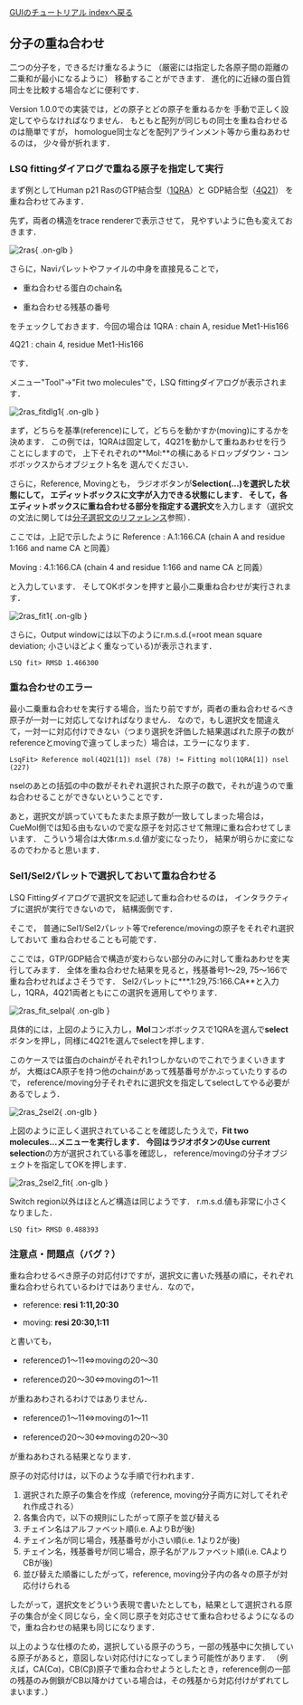 [GUIのチュートリアル indexへ戻る](../../../Documents/GUIのチュートリアル/)



## 分子の重ね合わせ
二つの分子を，できるだけ重なるように
（厳密には指定した各原子間の距離の二乗和が最小になるように）
移動することができます．
進化的に近縁の蛋白質同士を比較する場合などに便利です．

Version 1.0.0での実装では，どの原子とどの原子を重ねるかを
手動で正しく設定してやらなければなりません．
もともと配列が同じもの同士を重ね合わせるのは簡単ですが，
homologue同士などを配列アラインメント等から重ねあわせるのは，
少々骨が折れます．

### LSQ fittingダイアログで重ねる原子を指定して実行

まず例としてHuman p21 RasのGTP結合型（[1QRA](http://pdb.protein.osaka-u.ac.jp/pdb/cgi/explore.cgi?job=summary&pdbId=1QRA)）と
GDP結合型（[4Q21](http://pdb.protein.osaka-u.ac.jp/pdb/cgi/explore.cgi?job=summary&pdbId=4Q21)）
を重ね合わせてみます．

先ず，両者の構造をtrace rendererで表示させて，
見やすいように色も変えておきます．

![2ras](../../../assets/images/Documents/GUIのチュートリアル/StepA5/2ras.png){ .on-glb }

さらに，Naviパレットやファイルの中身を直接見ることで，

-  重ね合わせる蛋白のchain名

-  重ね合わせる残基の番号

をチェックしておきます．今回の場合は
1QRA
:   chain A, residue Met1-His166

4Q21
:   chain 4, residue Met1-His166


です．

メニュー"Tool"→"Fit two molecules"で，LSQ fittingダイアログが表示されます．

![2ras_fitdlg1](../../../assets/images/Documents/GUIのチュートリアル/StepA5/2ras_fitdlg1.png){ .on-glb }

まず，どちらを基準(reference)にして，どちらを動かすか(moving)にするかを決めます．
この例では，1QRAは固定して，4Q21を動かして重ねあわせを行うことにしますので，
上下それぞれの**Mol:**の横にあるドロップダウン・コンボボックスからオブジェクト名を
選んでください．

さらに，Reference, Movingとも，
ラジオボタンが**Selection(...)**を選択した状態にして，
エディットボックスに文字が入力できる状態にします．
そして，各エディットボックスに重ね合わせる部分を指定する**選択文**を入力します（選択文の文法に関しては[分子選択文のリファレンス](../../../Documents/MolSelSyntax)参照）．

ここでは，上記で示したように
Reference
:   A.1:166.CA (chain A and residue 1:166 and name CA と同義）

Moving
:   4.1:166.CA (chain 4 and residue 1:166 and name CA と同義）


と入力しています．
そしてOKボタンを押すと最小二乗重ね合わせが実行されます．


![2ras_fit1](../../../assets/images/Documents/GUIのチュートリアル/StepA5/2ras_fit1.png){ .on-glb }


さらに，Output windowには以下のようにr.m.s.d.(=root mean square deviation; 小さいほどよく重なっている)が表示されます．
```
LSQ fit> RMSD 1.466300
```

### 重ね合わせのエラー
最小二乗重ね合わせを実行する場合，当たり前ですが，両者の重ね合わせるべき原子が一対一に対応してなければなりません．
なので，もし選択文を間違えて，一対一に対応付けできない（つまり選択を評価した結果選ばれた原子の数がreferenceとmovingで違ってしまった）場合は，エラーになります．
```
LsqFit> Reference mol(4Q21[1]) nsel (78) != Fitting mol(1QRA[1]) nsel (227)
```
nselのあとの括弧の中の数がそれぞれ選択された原子の数で，それが違うので重ね合わせることができないということです．

あと，選択文が誤っていてもたまたま原子数が一致してしまった場合は，CueMol側では知る由もないので変な原子を対応させて無理に重ね合わせてしまいます．
こういう場合は大体r.m.s.d.値が変になったり，
結果が明らかに変になるのでわかると思います．

### Sel1/Sel2パレットで選択しておいて重ね合わせる
LSQ Fittingダイアログで選択文を記述して重ね合わせるのは，
インタラクティブに選択が実行できないので，
結構面倒です．

そこで，
普通にSel1/Sel2パレット等でreference/movingの原子をそれぞれ選択しておいて
重ね合わせることも可能です．

ここでは，GTP/GDP結合で構造が変わらない部分のみに対して重ねあわせを実行してみます．
全体を重ね合わせた結果を見ると，残基番号1〜29, 75〜166で重ね合わせればよさそうです．
Sel2パレットに***.1:29,75:166.CA**と入力し，1QRA，4Q21両者ともにこの選択を適用してやります．

![2ras_fit_selpal](../../../assets/images/Documents/GUIのチュートリアル/StepA5/2ras_fit_selpal.png){ .on-glb }

具体的には，上図のように入力し，**Mol**コンボボックスで1QRAを選んで**select**ボタンを押し，同様に4Q21を選んでselectを押します．

このケースでは蛋白のchainがそれぞれ1つしかないのでこれでうまくいきますが，
大概はCA原子を持つ他のchainがあって残基番号がかぶっていたりするので，
reference/moving分子それぞれに選択文を指定してselectしてやる必要があるでしょう．

![2ras_2sel2](../../../assets/images/Documents/GUIのチュートリアル/StepA5/2ras_2sel2.png){ .on-glb }

上図のように正しく選択されていることを確認したうえで，**Fit two molecules...**メニューを実行します．
今回はラジオボタンの**Use current selection**の方が選択されている事を確認し，
reference/movingの分子オブジェクトを指定してOKを押します．

![2ras_2sel2_fit](../../../assets/images/Documents/GUIのチュートリアル/StepA5/2ras_2sel2_fit.png){ .on-glb }

Switch region以外はほとんど構造は同じようです．
r.m.s.d.値も非常に小さくなりました．
```
LSQ fit> RMSD 0.488393
```

### 注意点・問題点（バグ？）
重ね合わせるべき原子の対応付けですが，選択文に書いた残基の順に，それぞれ重ね合わせられているわけではありません．なので，

- reference: **resi 1:11,20:30**

- moving: **resi 20:30,1:11**

と書いても，

-  referenceの1〜11⇔movingの20〜30

-  referenceの20〜30⇔movingの1〜11

が重ねあわされるわけではありません．

-  referenceの1〜11⇔movingの1〜11

-  referenceの20〜30⇔movingの20〜30

が重ねあわされる結果となります．

原子の対応付けは，以下のような手順で行われます．
1.  選択された原子の集合を作成（reference, moving分子両方に対してそれぞれ作成される）
1.  各集合内で，以下の規則にしたがって原子を並び替える
  1.  チェイン名はアルファベット順(i.e. AよりBが後)
  1.  チェイン名が同じ場合，残基番号が小さい順(i.e. 1より2が後)
  1.  チェイン名，残基番号が同じ場合，原子名がアルファベット順(i.e. CAよりCBが後)
1.  並び替えた順番にしたがって，reference, moving分子内の各々の原子が対応付けられる

したがって，選択文をどういう表現で書いたとしても，結果として選択される原子の集合が全く同じなら，全く同じ原子を対応させて重ね合わせるようになるので，重ね合わせの結果も同じになります．


以上のような仕様のため，選択している原子のうち，一部の残基中に欠損している原子があると，意図しない対応付けになってしまう可能性があります．
（例えば，CA(Cα)，CB(Cβ)原子で重ね合わせようとしたとき，reference側の一部の残基のみ側鎖がCB以降かけている場合は，その残基から対応付けがずれてしまいます．）
